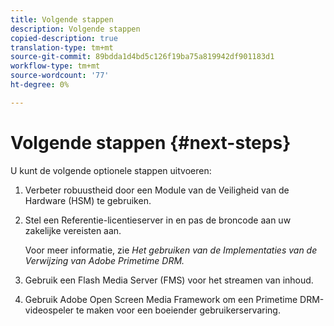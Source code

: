 ```yaml
---
title: Volgende stappen
description: Volgende stappen
copied-description: true
translation-type: tm+mt
source-git-commit: 89bdda1d4bd5c126f19ba75a819942df901183d1
workflow-type: tm+mt
source-wordcount: '77'
ht-degree: 0%

---
```



# Volgende stappen {#next-steps}

U kunt de volgende optionele stappen uitvoeren:
1. Verbeter robuustheid door een Module van de Veiligheid van de Hardware (HSM) te gebruiken.
1. Stel een Referentie-licentieserver in en pas de broncode aan uw zakelijke vereisten aan.

   Voor meer informatie, zie *Het gebruiken van de Implementaties van de Verwijzing van Adobe Primetime DRM.*
1. Gebruik een Flash Media Server (FMS) voor het streamen van inhoud.
1. Gebruik Adobe Open Screen Media Framework om een Primetime DRM-videospeler te maken voor een boeiender gebruikerservaring.
